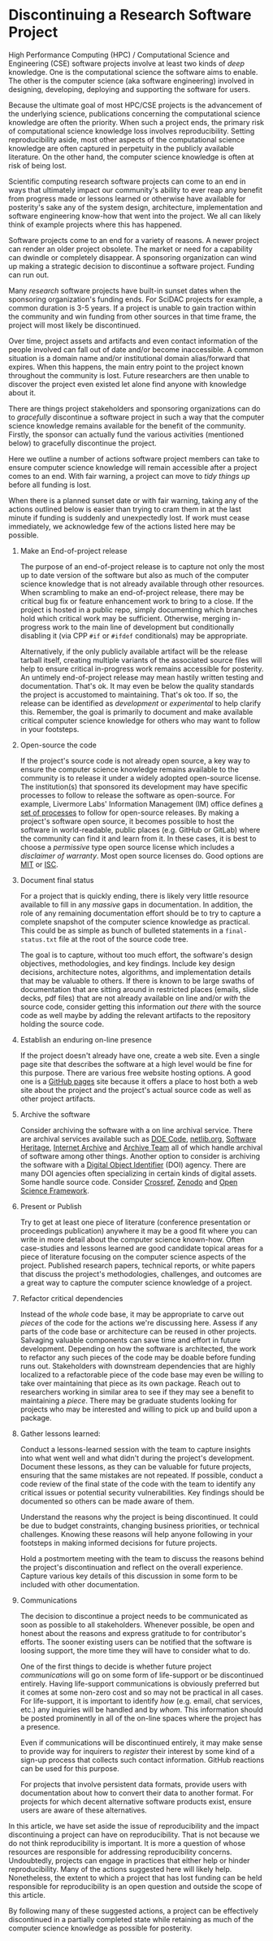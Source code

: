 # Discontinuing a Research Software Project

High Performance Computing (HPC) / Computational Science and Engineering (CSE) software projects involve at least two kinds of *deep* knowledge.
One is the computational science the software aims to enable.
The other is the computer science (aka software engineering) involved in designing, developing, deploying and supporting the software for users.

Because the ultimate goal of most HPC/CSE projects is the advancement of the underlying science, publications concerning the computational science knowledge are often the priority.
When such a project ends, the primary risk of computational science knowledge loss involves reproducibility.
Setting reproducibility aside, most other aspects of the computational science knowledge are often captured in perpetuity in the publicly available literature.
On the other hand, the computer science knowledge is often at risk of being lost.

Scientific computing research software projects can come to an end in ways that ultimately impact our community's ability to ever reap any benefit from progress made or lessons learned or otherwise have available for posterity's sake any of the system design, architecture, implementation and software engineering know-how that went into the project.
We all can likely think of example projects where this has happened.

Software projects come to an end for a variety of reasons.
A newer project can render an older project obsolete.
The market or need for a capability can dwindle or completely disappear.
A sponsoring organization can wind up making a strategic decision to discontinue a software project.
Funding can run out.

Many *research* software projects have built-in sunset dates when the sponsoring organization's funding ends.
For SciDAC projects for example, a common duration is 3-5 years.
If a project is unable to gain traction within the community and win funding from other sources in that time frame, the project will most likely be discontinued.

Over time, project assets and artifacts and even contact information of the people involved can fall out of date and/or become inaccessible.
A common situation is a domain name and/or institutional domain alias/forward that expires.
When this happens, the main entry point to the project known throughout the community is lost.
Future researchers are then unable to discover the project even existed let alone find anyone with knowledge about it.

There are things project stakeholders and sponsoring organizations can do to *gracefully* discontinue a software project in such a way that the computer science knowledge remains available for the benefit of the community.
Firstly, the sponsor can actually fund the various activities (mentioned below) to gracefully discontinue the project.

Here we outline a number of actions software project members can take to ensure computer science knowledge will remain accessible after a project comes to an end.
With fair warning, a project can move to *tidy things up* before all funding is lost.

When there is a planned sunset date or with fair warning, taking any of the actions outlined below is easier than trying to cram them in at the last minute if funding is suddenly and unexpectedly lost.
If work must cease immediately, we acknowledge few of the actions listed here may be possible.

1. Make an End-of-project release

   The purpose of an end-of-project release is to capture not only the most up to date version of the software but also as much of the computer science knowledge that is not already available through other resources.
   When scrambling to make an end-of-project release, there may be critical bug fix or feature enhancement work to bring to a close.
   If the project is hosted in a public repo, simply documenting which branches hold which critical work may be sufficient.
   Otherwise, merging in-progress work to the main line of development but conditionally disabling it (via CPP `#if` or `#ifdef` conditionals) may be appropriate.

   Alternatively, if the only publicly available artifact will be the release tarball itself, creating multiple variants of the associated source files will help to ensure critical in-progress work remains accessible for posterity.
   An untimely end-of-project release may mean hastily written testing and documentation.
   That's ok.
   It may even be below the quality standards the project is accustomed to maintaining.
   That's ok too.
   If so, the release can be identified as *development* or *experimental* to help clarify this.
   Remember, the goal is primarily to document and make available critical computer science knowledge for others who may want to follow in your footsteps.

1. Open-source the code

   If the project's source code is not already open source, a key way to ensure the computer science knowledge remains available to the community is to release it under a widely adopted open-source license.
   The institution(s) that sponsored its development may have specific processes to follow to release the software as open-source.
   For example, Livermore Labs' Information Management (IM) office defines [a set of processes](https://computing.llnl.gov/sites/default/files/COMP_Poster_OSS.pdf) to follow for open-source releases.
   By making a project's software open source, it becomes possible to host the software in world-readable, public places (e.g. GitHub or GitLab) where the community can find it and learn from it.
   In these cases, it is best to choose a *permissive* type open source license which includes a *disclaimer of warranty*.
   Most open source licenses do. 
   Good options are [MIT](https://opensource.org/license/mit/) or [ISC](https://www.isc.org/licenses/).

1. Document final status

   For a project that is quickly ending, there is likely very little resource available to fill in any *massive* gaps in documentation.
   In addition, the role of any remaining documentation effort should be to try to capture a complete snapshot of the computer science knowledge as practical.
   This could be as simple as bunch of bulleted statements in a `final-status.txt` file at the root of the source code tree. 

   The goal is to capture, without too much effort, the software's design objectives, methodologies, and key findings.
   Include key design decisions, architecture notes, algorithms, and implementation details that may be valuable to others.
   If there is known to be large swaths of documentation that are sitting around in restricted places (emails, slide decks, pdf files) that are not already available on line and/or *with* the source code, consider getting this information *out there* with the source code as well maybe by adding the relevant artifacts to the repository holding the source code.

1. Establish an enduring on-line presence

   If the project doesn't already have one, create a web site.
   Even a single page site that describes the software at a high level would be fine for this purpose.
   There are various free website hosting options.
   A good one is a [GitHub pages](https://docs.github.com/en/pages/getting-started-with-github-pages/about-github-pages#) site because it offers a place to host both a web site about the project and the project's actual source code as well as other project artifacts.

1. Archive the software

   Consider archiving the software with a on line archival service.
   There are archival services available such as [DOE Code](https://www.code.gov), [netlib.org](https://netlib.org), [Software Heritage](https://www.softwareheritage.org), [Internet Archive](https://archive.org) and [Archive Team](https://wiki.archiveteam.org/index.php/Main_Page) all of which handle archival of software among other things.
   Another option to consider is archiving the software with a [Digital Object Identifier](https://bssw.io/items/persistent-identifiers-for-software-in-scientific-computing) (DOI) agency.
   There are many DOI agencies often specializing in certain kinds of digital assets.
   Some handle source code.
   Consider [Crossref](https://www.crossref.org), [Zenodo](https://zenodo.org) and [Open Science Framework](https://osf.io).

1. Present or Publish

   Try to get at least one piece of literature (conference presentation or proceedings publication) anywhere it may be a good fit where you can write in more detail about the computer science known-how.
   Often case-studies and lessons learned are good candidate topical areas for a piece of literature focusing on the computer science aspects of the project.
   Published research papers, technical reports, or white papers that discuss the project's methodologies, challenges, and outcomes are a great way to capture the computer science knowledge of a project.

1. Refactor critical dependencies

   Instead of the *whole* code base, it may be appropriate to carve out *pieces* of the code for the actions we're discussing here.
   Assess if any parts of the code base or architecture can be reused in other projects.
   Salvaging valuable components can save time and effort in future development.
   Depending on how the software is architected, the work to refactor any such pieces of the code may be doable before funding runs out.
   Stakeholders with downstream dependencies that are highly localized to a refactorable piece of the code base may even be willing to take over maintaining that piece as its own package.
   Reach out to researchers working in similar area to see if they may see a benefit to maintaining a *piece*.
   There may be graduate students looking for projects who may be interested and willing to pick up and build upon a package.

1. Gather lessons learned:

   Conduct a lessons-learned session with the team to capture insights into what went well and what didn't during the project's development.
   Document these lessons, as they can be valuable for future projects, ensuring that the same mistakes are not repeated.
   If possible, conduct a code review of the final state of the code with the team to identify any critical issues or potential security vulnerabilities.
   Key findings should be documented so others can be made aware of them.

   Understand the reasons why the project is being discontinued.
   It could be due to budget constraints, changing business priorities, or technical challenges.
   Knowing these reasons will help anyone following in your footsteps in making informed decisions for future projects.

   Hold a postmortem meeting with the team to discuss the reasons behind the project's discontinuation and reflect on the overall experience.
   Capture various key details of this discussion in some form to be included with other documentation.

1. Communications

   The decision to discontinue a project needs to be communicated as soon as possible to all stakeholders.
   Whenever possible, be open and honest about the reasons and express gratitude to for contributor's efforts.
   The sooner existing users can be notified that the software is loosing support, the more time they will have to consider what to do.

   One of the first things to decide is whether future project *communications* will go on some form of life-support or be discontinued entirely.
   Having life-support communications is obviously preferred but it comes at some non-zero cost and so may not be practical in all cases.
   For life-support, it is important to identify *how* (e.g. email, chat services, etc.) any inquiries will be handled and by *whom*.
   This information should be posted prominently in all of the on-line spaces where the project has a presence.

   Even if communications will be discontinued entirely, it may make sense to provide way for inquirers to *register* their interest by some kind of a sign-up process that collects such contact information.
   GitHub reactions can be used for this purpose.

   For projects that involve persistent data formats, provide users with documentation about how to convert their data to another format.
   For projects for which decent alternative software products exist, ensure users are aware of these alternatives.

In this article, we have set aside the issue of reproducibility and the impact discontinuing a project can have on reproducibility.
That is not because we do not think reproducibility is important.
It is more a question of whose resources are responsible for addressing reproducibility concerns.
Undoubtedly, projects can engage in practices that either help or hinder reproducibility.
Many of the actions suggested here will likely help.
Nonetheless, the extent to which a project that has lost funding can be held responsible for reproducibility is an open question and outside the scope of this article.

By following many of these suggested actions, a project can be effectively discontinued in a partially completed state while retaining as much of the computer science knowledge as possible for posterity.
